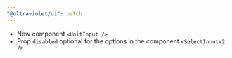 ```yaml
---
"@ultraviolet/ui": patch
---
```


- New component `<UnitInput />`
- Prop `disabled` optional for the options in the component `<SelectInputV2 />`